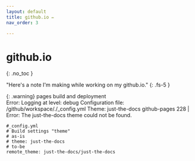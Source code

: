 ```yaml
---
layout: default
title: github.io ✏️ 
nav_order: 3

---
```

# github.io 
{: .no_toc }

"Here's a note I'm making while working on my github.io."
{: .fs-5 }

{: .warning}
pages build and deployment   
Error:  Logging at level: debug Configuration file: /github/workspace/./_config.yml Theme: just-the-docs github-pages 228 | Error: The just-the-docs theme could not be found. 


``` 
#_config.yml 
# Build settings "theme"
# as-is
# theme: just-the-docs 
# to-be
remote_theme: just-the-docs/just-the-docs
```